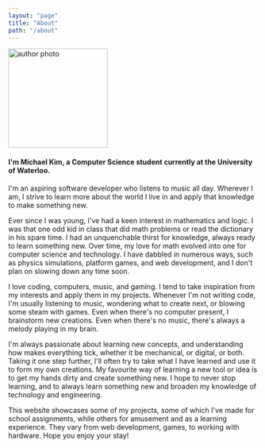 ```yaml
---
layout: "page"
title: "About"
path: "/about"
---
```


<img src="https://avatars1.githubusercontent.com/u/8509052" alt="author photo" class="img-circle" style="width: 200px" />

#### **I'm Michael Kim, a Computer Science student currently at the University of Waterloo.**

I'm an aspiring software developer who listens to music all day. Wherever I am, I strive to learn more about the world I live in and apply that knowledge to make something new.

Ever since I was young, I've had a keen interest in mathematics and logic. I was that one odd kid in class that did math problems or read the dictionary in his spare time. I had an unquenchable thirst for knowledge, always ready to learn something new. Over time, my love for math evolved into one for computer science and technology. I have dabbled in numerous ways, such as physics simulations, platform games, and web development, and I don't plan on slowing down any time soon.

I love coding, computers, music, and gaming. I tend to take inspiration from my interests and apply them in my projects. Whenever I'm not writing code, I'm usually listening to music, wondering what to create next, or blowing some steam with games. Even when there's no computer present, I brainstorm new creations. Even when there's no music, there's always a melody playing in my brain.

I'm always passionate about learning new concepts, and understanding how makes everything tick, whether it be mechanical, or digital, or both. Taking it one step further, I'll often try to take what I have learned and use it to form my own creations. My favourite way of learning a new tool or idea is to get my hands dirty and create something new. I hope to never stop learning, and to always learn something new and broaden my knowledge of technology and engineering.

This website showcases some of my projects, some of which I've made for school assignments, while others for amusement and as a learning experience. They vary from web development, games, to working with hardware. Hope you enjoy your stay!
